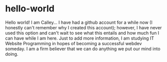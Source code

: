 # hello-world
Hello world! I am Calley... I have had a github account for a while now (I honestly can't remember why I created this account); however, I have never used this option and can't wait to see what this entails and how much fun I can have while I am here.
Just to add more information, I am studying IT Website Programming in hopes of becoming a successful webdev someday. I am a firm believer that we can do anything we put our mind into doing.
